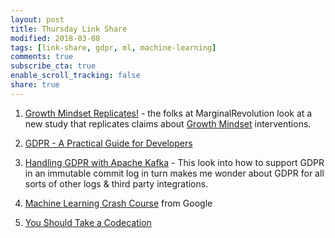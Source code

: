 ```yaml
---
layout: post
title: Thursday Link Share
modified: 2018-03-08
tags: [link-share, gdpr, ml, machine-learning]
comments: true
subscribe_cta: true
enable_scroll_tracking: false
share: true
---
```


1. [Growth Mindset Replicates!](<http://marginalrevolution.com/marginalrevolution/2018/03/growth-mindset-replicates.html>) - the folks at MarginalRevolution look at a new study that replicates claims about [Growth Mindset]([https://en.wikipedia.org/wiki/Mindset\#Fixed\_and\_growth](https://en.wikipedia.org/wiki/Mindset#Fixed_and_growth)) interventions.

2. [GDPR - A Practical Guide for Developers](<https://techblog.bozho.net/gdpr-practical-guide-developers/>)

3. [Handling GDPR with Apache Kafka](<https://www.confluent.io/blog/handling-gdpr-log-forget/>) - This look into how to support GDPR in an immutable commit log in turn makes me wonder about GDPR for all sorts of other logs & third party integrations.

4. [Machine Learning Crash Course](<https://developers.google.com/machine-learning/crash-course/>) from Google

5. [You Should Take a Codecation](<https://robots.thoughtbot.com/you-should-take-a-codecation>)
